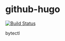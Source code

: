 # github-hugo

[![Build Status](https://cloud.drone.io/api/badges/bytectl/bytectl.github.io/status.svg)](https://cloud.drone.io/bytectl/bytectl.github.io)


bytectl
